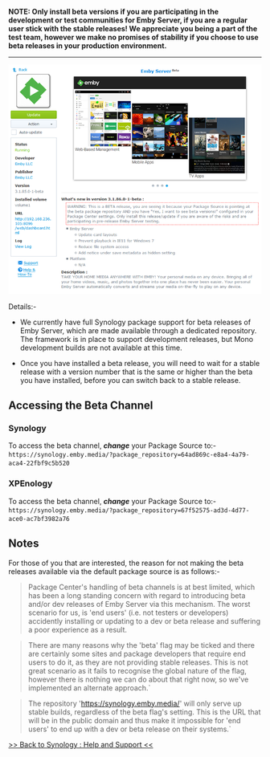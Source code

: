 __NOTE: Only install beta versions if you are participating in the development or test communities for Emby Server, if you are a regular user stick with the stable releases! We appreciate you being a part of the test team, however we make no promises of stability if you choose to use beta releases in your production environment.__

--------

![Synology: Accessing Beta and Development Releases](images/synology/Synology-Accessing-Beta-and-Development-Releases-Masthead.png "Synology: Accessing Beta and Development Releases")

Details:-

* We currently have full Synology package support for beta releases of Emby Server, which are made available through a dedicated repository. The framework is in place to support development releases, but Mono development builds are not available at this time.

* Once you have installed a beta release, you will need to wait for a stable release with a version number that is the same or higher than the beta you have installed, before you can switch back to a stable release.

## Accessing the Beta Channel

### Synology

To access the beta channel, _**change**_ your Package Source to:-
`https://synology.emby.media/?package_repository=64ad869c-e8a4-4a79-aca4-22fbf9c5b520`

### XPEnology

To access the beta channel, _**change**_ your Package Source to:-
`https://synology.emby.media/?package_repository=67f52575-ad3d-4d77-ace0-ac7bf3982a76`

## Notes

For those of you that are interested, the reason for not making the beta releases available via the default package source is as follows:-

> Package Center's handling of beta channels is at best limited, which has been a long standing concern with regard to introducing beta and/or dev releases of Emby Server via this mechanism. The worst scenario for us, is 'end users' (i.e. not testers or developers) accidently installing or updating to a dev or beta release and suffering a poor experience as a result.
 
> There are many reasons why the 'beta' flag may be ticked and there are certainly some sites and package developers that require end users to do it, as they are not providing stable releases. This is not great scenario as it fails to recognise the global nature of the flag, however there is nothing we can do about that right now, so we've implemented an alternate approach.`
 
> The repository 'https://synology.emby.media/' will only serve up stable builds, regardless of the beta flag's setting. This is the URL that will be in the public domain and thus make it impossible for 'end users' to end up with a dev or beta release on their systems.`

[>> Back to Synology : Help and Support <<](https://github.com/MediaBrowser/Wiki/wiki/Synology-:-Help-and-Support)
